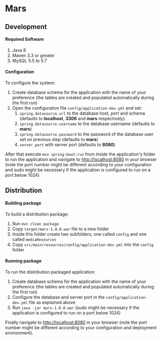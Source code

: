 # Mars

## Development

#### Required Software

1. Java 8
3. Maven 3.3 or greater
4. MySQL 5.5 to 5.7

#### Configuration

To configure the system:

1. Create database schema for the application with the name of your preference (the tables are created and populated automatically during the first run)
2. Open the configuration file `config/application-dev.yml` and set:
   1. `spring.datasource.url` to the database host, port and schema (defaults to **localhost**, **3306** and **mars** respectively).
   2. `spring.datasource.username` to the database username (defaults to **mars**)
   3. `spring.datasource.password` to the password of the database user set on previous step (defaults to **mars**)
   4. `server.port` with server port (defaults to **8080**)

After that execute `mvn spring-boot:run` from _inside_ the application's folder to run the application and navigate to [http://localhost:8080](http://localhost:8080) in your browser (note the port number might be different according to your configuration and sudo might be necessary if the application is configured to run on a port below 1024).

## Distribution

#### Building package

To build a distribution package:

1. Run `mvn clean package`
2. Copy `target/mars-1.0.0.war` file to a new folder
3. Inside this folder create two subfolders, one called `config` and one called `mediaResources`
4. Copy `src/main/resources/config/application-dev.yml` into the `config` folder

#### Running package

To run the distribution packaged application:

1. Create database schema for the application with the name of your preference (the tables are created and populated automatically during the first run)
2. Configure the database and server port in the `config/application-dev.yml` file as explained above
3. Run `java -jar mars-1.0.0.war` (sudo might be necessary if the application is configured to run on a port below 1024)

Finally navigate to [http://localhost:8080](http://localhost:8080) in your browser (note the port number might be different according to your configuration and deployment environment).
